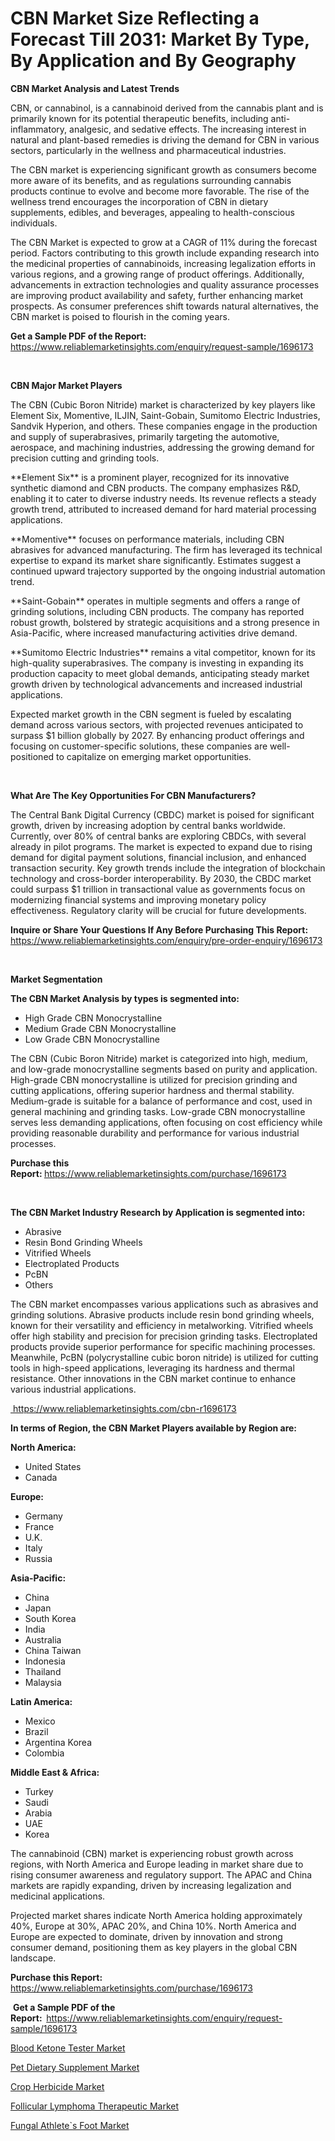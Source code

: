 <p><h1>CBN Market Size Reflecting a Forecast Till 2031: Market By Type, By Application and By Geography</h1></p><p><strong>CBN Market Analysis and Latest Trends</strong></p>
<p><p>CBN, or cannabinol, is a cannabinoid derived from the cannabis plant and is primarily known for its potential therapeutic benefits, including anti-inflammatory, analgesic, and sedative effects. The increasing interest in natural and plant-based remedies is driving the demand for CBN in various sectors, particularly in the wellness and pharmaceutical industries. </p><p>The CBN market is experiencing significant growth as consumers become more aware of its benefits, and as regulations surrounding cannabis products continue to evolve and become more favorable. The rise of the wellness trend encourages the incorporation of CBN in dietary supplements, edibles, and beverages, appealing to health-conscious individuals. </p><p>The CBN Market is expected to grow at a CAGR of 11% during the forecast period. Factors contributing to this growth include expanding research into the medicinal properties of cannabinoids, increasing legalization efforts in various regions, and a growing range of product offerings. Additionally, advancements in extraction technologies and quality assurance processes are improving product availability and safety, further enhancing market prospects. As consumer preferences shift towards natural alternatives, the CBN market is poised to flourish in the coming years.</p></p>
<p><strong>Get a Sample PDF of the Report:&nbsp;</strong> <a href="https://www.reliablemarketinsights.com/enquiry/request-sample/1696173?utm_campaign=1197&utm_medium=2&utm_source=Github&utm_content=ia&utm_term=11112024&utm_id=cbn">https://www.reliablemarketinsights.com/enquiry/request-sample/1696173</a></p>
<p>&nbsp;</p>
<p><strong>CBN Major Market Players</strong></p>
<p><p>The CBN (Cubic Boron Nitride) market is characterized by key players like Element Six, Momentive, ILJIN, Saint-Gobain, Sumitomo Electric Industries, Sandvik Hyperion, and others. These companies engage in the production and supply of superabrasives, primarily targeting the automotive, aerospace, and machining industries, addressing the growing demand for precision cutting and grinding tools.</p><p>**Element Six** is a prominent player, recognized for its innovative synthetic diamond and CBN products. The company emphasizes R&D, enabling it to cater to diverse industry needs. Its revenue reflects a steady growth trend, attributed to increased demand for hard material processing applications.</p><p>**Momentive** focuses on performance materials, including CBN abrasives for advanced manufacturing. The firm has leveraged its technical expertise to expand its market share significantly. Estimates suggest a continued upward trajectory supported by the ongoing industrial automation trend.</p><p>**Saint-Gobain** operates in multiple segments and offers a range of grinding solutions, including CBN products. The company has reported robust growth, bolstered by strategic acquisitions and a strong presence in Asia-Pacific, where increased manufacturing activities drive demand.</p><p>**Sumitomo Electric Industries** remains a vital competitor, known for its high-quality superabrasives. The company is investing in expanding its production capacity to meet global demands, anticipating steady market growth driven by technological advancements and increased industrial applications.</p><p>Expected market growth in the CBN segment is fueled by escalating demand across various sectors, with projected revenues anticipated to surpass $1 billion globally by 2027. By enhancing product offerings and focusing on customer-specific solutions, these companies are well-positioned to capitalize on emerging market opportunities.</p></p>
<p>&nbsp;</p>
<p><strong>What Are The Key Opportunities For CBN Manufacturers?</strong></p>
<p><p>The Central Bank Digital Currency (CBDC) market is poised for significant growth, driven by increasing adoption by central banks worldwide. Currently, over 80% of central banks are exploring CBDCs, with several already in pilot programs. The market is expected to expand due to rising demand for digital payment solutions, financial inclusion, and enhanced transaction security. Key growth trends include the integration of blockchain technology and cross-border interoperability. By 2030, the CBDC market could surpass $1 trillion in transactional value as governments focus on modernizing financial systems and improving monetary policy effectiveness. Regulatory clarity will be crucial for future developments.</p></p>
<p><strong>Inquire or Share Your Questions If Any Before Purchasing This Report:</strong> <a href="https://www.reliablemarketinsights.com/enquiry/pre-order-enquiry/1696173?utm_campaign=1197&utm_medium=2&utm_source=Github&utm_content=ia&utm_term=11112024&utm_id=cbn">https://www.reliablemarketinsights.com/enquiry/pre-order-enquiry/1696173</a></p>
<p>&nbsp;</p>
<p><strong>Market Segmentation</strong></p>
<p><strong>The CBN Market Analysis by types is segmented into:</strong></p>
<p><ul><li>High Grade CBN Monocrystalline</li><li>Medium Grade CBN Monocrystalline</li><li>Low Grade CBN Monocrystalline</li></ul></p>
<p><p>The CBN (Cubic Boron Nitride) market is categorized into high, medium, and low-grade monocrystalline segments based on purity and application. High-grade CBN monocrystalline is utilized for precision grinding and cutting applications, offering superior hardness and thermal stability. Medium-grade is suitable for a balance of performance and cost, used in general machining and grinding tasks. Low-grade CBN monocrystalline serves less demanding applications, often focusing on cost efficiency while providing reasonable durability and performance for various industrial processes.</p></p>
<p><strong>Purchase this Report:&nbsp;</strong><a href="https://www.reliablemarketinsights.com/purchase/1696173?utm_campaign=1197&utm_medium=2&utm_source=Github&utm_content=ia&utm_term=11112024&utm_id=cbn">https://www.reliablemarketinsights.com/purchase/1696173</a></p>
<p>&nbsp;</p>
<p><strong>The CBN Market Industry Research by Application is segmented into:</strong></p>
<p><ul><li>Abrasive</li><li>Resin Bond Grinding Wheels</li><li>Vitrified Wheels</li><li>Electroplated Products</li><li>PcBN</li><li>Others</li></ul></p>
<p><p>The CBN market encompasses various applications such as abrasives and grinding solutions. Abrasive products include resin bond grinding wheels, known for their versatility and efficiency in metalworking. Vitrified wheels offer high stability and precision for precision grinding tasks. Electroplated products provide superior performance for specific machining processes. Meanwhile, PcBN (polycrystalline cubic boron nitride) is utilized for cutting tools in high-speed applications, leveraging its hardness and thermal resistance. Other innovations in the CBN market continue to enhance various industrial applications.</p></p>
<p><a href="https://www.reliablemarketinsights.com/cbn-r1696173?utm_campaign=1197&utm_medium=2&utm_source=Github&utm_content=ia&utm_term=11112024&utm_id=cbn">&nbsp;https://www.reliablemarketinsights.com/cbn-r1696173</a></p>
<p><strong>In terms of Region, the CBN Market Players available by Region are:</strong></p>
<p>
    <p> <strong> North America: </strong>
        <ul>
            <li>United States</li>
            <li>Canada</li>
        </ul>
        </p> 
    <p> <strong> Europe: </strong>
        <ul>
            <li>Germany</li>
            <li>France</li>
            <li>U.K.</li>
            <li>Italy</li>
            <li>Russia</li>
        </ul>
        </p> 
    <p> <strong> Asia-Pacific: </strong>
        <ul>
            <li>China</li>
            <li>Japan</li>
            <li>South Korea</li>
            <li>India</li>
            <li>Australia</li>
            <li>China Taiwan</li>
            <li>Indonesia</li>
            <li>Thailand</li>
            <li>Malaysia</li>
        </ul>
        </p> 
    <p> <strong> Latin America: </strong>
        <ul>
            <li>Mexico</li>
            <li>Brazil</li>
            <li>Argentina Korea</li>
            <li>Colombia</li>
        </ul>
        </p> 
    <p> <strong> Middle East & Africa: </strong>
        <ul>
            <li>Turkey</li>
            <li>Saudi</li>
            <li>Arabia</li>
            <li>UAE</li>
            <li>Korea</li>
        </ul>
    </p>
    </p>
<p><p>The cannabinoid (CBN) market is experiencing robust growth across regions, with North America and Europe leading in market share due to rising consumer awareness and regulatory support. The APAC and China markets are rapidly expanding, driven by increasing legalization and medicinal applications. </p><p>Projected market shares indicate North America holding approximately 40%, Europe at 30%, APAC 20%, and China 10%. North America and Europe are expected to dominate, driven by innovation and strong consumer demand, positioning them as key players in the global CBN landscape.</p></p>
<p><strong>Purchase this Report: </strong><a href="https://www.reliablemarketinsights.com/purchase/1696173?utm_campaign=1197&utm_medium=2&utm_source=Github&utm_content=ia&utm_term=11112024&utm_id=cbn">https://www.reliablemarketinsights.com/purchase/1696173</a></p>
<p>&nbsp;<strong>Get a Sample PDF of the Report:&nbsp;&nbsp;</strong><a href="https://www.reliablemarketinsights.com/enquiry/request-sample/1696173?utm_campaign=1197&utm_medium=2&utm_source=Github&utm_content=ia&utm_term=11112024&utm_id=cbn">https://www.reliablemarketinsights.com/enquiry/request-sample/1696173</a></p>
<p><strong></strong></p>
<p><p><a href="https://www.linkedin.com/pulse/emerging-opportunities-challenges-global-blood-ketone-tester-gpn1f?utm_campaign=1197&utm_medium=2&utm_source=Github&utm_content=ia&utm_term=11112024&utm_id=cbn">Blood Ketone Tester Market</a></p><p><a href="https://www.linkedin.com/pulse/pet-dietary-supplement-market-global-regional-analysis-focus-cgd0f?utm_campaign=1197&utm_medium=2&utm_source=Github&utm_content=ia&utm_term=11112024&utm_id=cbn">Pet Dietary Supplement Market</a></p><p><a href="https://www.linkedin.com/pulse/crop-herbicide-market-matrix-applications-types-cagr-growth-t3lof?utm_campaign=1197&utm_medium=2&utm_source=Github&utm_content=ia&utm_term=11112024&utm_id=cbn">Crop Herbicide Market</a></p><p><a href="https://www.linkedin.com/pulse/follicular-lymphoma-therapeutic-market-penetration-strategies-0nh6f?utm_campaign=1197&utm_medium=2&utm_source=Github&utm_content=ia&utm_term=11112024&utm_id=cbn">Follicular Lymphoma Therapeutic Market</a></p><p><a href="https://www.linkedin.com/pulse/comprehensive-fungal-athletes-foot-market-report-segmentation-nvsdf?utm_campaign=1197&utm_medium=2&utm_source=Github&utm_content=ia&utm_term=11112024&utm_id=cbn">Fungal Athlete`s Foot Market</a></p></p>